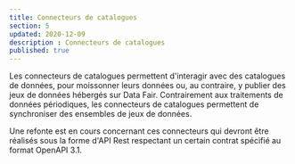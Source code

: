 ```yaml
---
title: Connecteurs de catalogues
section: 5
updated: 2020-12-09
description : Connecteurs de catalogues
published: true
---
```


Les connecteurs de catalogues permettent d'interagir avec des catalogues de données, pour moissonner leurs données ou, au contraire, y publier des jeux de données hébergés sur Data&nbsp;Fair. Contrairement aux traitements de données périodiques, les connecteurs de catalogues permettent de synchroniser des ensembles de jeux de données.

Une refonte est en cours concernant ces connecteurs qui devront être réalisés sous la forme d'API Rest respectant un certain contrat spécifié au format OpenAPI 3.1.
